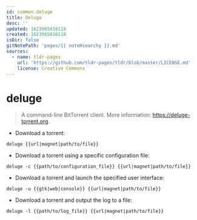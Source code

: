```yaml
---
id: common.deluge
title: Deluge
desc: ''
updated: 1623965016118
created: 1623965016118
isDir: false
gitNotePath: 'pages/{{ noteHiearchy }}.md'
sources:
  - name: tldr-pages
    url: 'https://github.com/tldr-pages/tldr/blob/master/LICENSE.md'
    license: Creative Commons
---
```

# deluge

> A command-line BitTorrent client.
> More information: <https://deluge-torrent.org>.

- Download a torrent:

`deluge {{url|magnet|path/to/file}}`

- Download a torrent using a specific configuration file:

`deluge -c {{path/to/configuration_file}} {{url|magnet|path/to/file}}`

- Download a torrent and launch the specified user interface:

`deluge -u {{gtk|web|console}} {{url|magnet|path/to/file}}`

- Download a torrent and output the log to a file:

`deluge -l {{path/to/log_file}} {{url|magnet|path/to/file}}`

